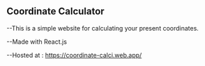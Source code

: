 ## Coordinate Calculator 

--This is a simple website for calculating your present coordinates.

--Made with React.js

--Hosted at : https://coordinate-calci.web.app/
